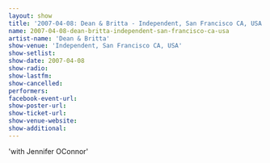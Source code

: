 ```yaml
---
layout: show
title: '2007-04-08: Dean & Britta - Independent, San Francisco CA, USA'
name: 2007-04-08-dean-britta-independent-san-francisco-ca-usa
artist-name: 'Dean & Britta'
show-venue: 'Independent, San Francisco CA, USA'
show-setlist: 
show-date: 2007-04-08
show-radio: 
show-lastfm: 
show-cancelled: 
performers: 
facebook-event-url: 
show-poster-url: 
show-ticket-url: 
show-venue-website: 
show-additional: 
---
```


'with Jennifer OConnor'